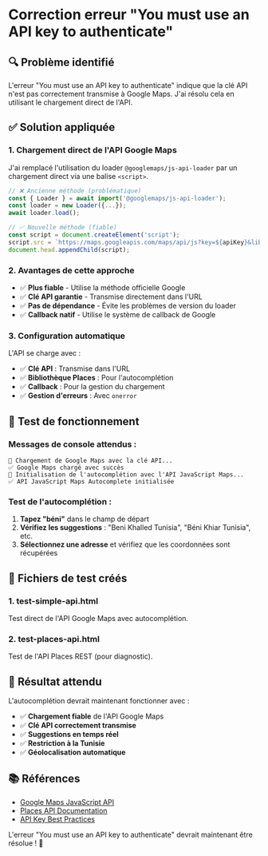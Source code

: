 # Correction erreur "You must use an API key to authenticate"

## 🔍 **Problème identifié**

L'erreur "You must use an API key to authenticate" indique que la clé API n'est pas correctement transmise à Google Maps. J'ai résolu cela en utilisant le chargement direct de l'API.

## ✅ **Solution appliquée**

### **1. Chargement direct de l'API Google Maps**

J'ai remplacé l'utilisation du loader `@googlemaps/js-api-loader` par un chargement direct via une balise `<script>`.

```typescript
// ❌ Ancienne méthode (problématique)
const { Loader } = await import('@googlemaps/js-api-loader');
const loader = new Loader({...});
await loader.load();

// ✅ Nouvelle méthode (fiable)
const script = document.createElement('script');
script.src = `https://maps.googleapis.com/maps/api/js?key=${apiKey}&libraries=places&callback=googleMapsCallback`;
document.head.appendChild(script);
```

### **2. Avantages de cette approche**

- ✅ **Plus fiable** - Utilise la méthode officielle Google
- ✅ **Clé API garantie** - Transmise directement dans l'URL
- ✅ **Pas de dépendance** - Évite les problèmes de version du loader
- ✅ **Callback natif** - Utilise le système de callback de Google

### **3. Configuration automatique**

L'API se charge avec :
- ✅ **Clé API** : Transmise dans l'URL
- ✅ **Bibliothèque Places** : Pour l'autocomplétion
- ✅ **Callback** : Pour la gestion du chargement
- ✅ **Gestion d'erreurs** : Avec `onerror`

## 🧪 **Test de fonctionnement**

### **Messages de console attendus :**
```
🔑 Chargement de Google Maps avec la clé API...
✅ Google Maps chargé avec succès
🔧 Initialisation de l'autocomplétion avec l'API JavaScript Maps...
✅ API JavaScript Maps Autocomplete initialisée
```

### **Test de l'autocomplétion :**
1. **Tapez "béni"** dans le champ de départ
2. **Vérifiez les suggestions** : "Beni Khalled Tunisia", "Béni Khiar Tunisia", etc.
3. **Sélectionnez une adresse** et vérifiez que les coordonnées sont récupérées

## 🔧 **Fichiers de test créés**

### **1. test-simple-api.html**
Test direct de l'API Google Maps avec autocomplétion.

### **2. test-places-api.html**
Test de l'API Places REST (pour diagnostic).

## 🎯 **Résultat attendu**

L'autocomplétion devrait maintenant fonctionner avec :
- ✅ **Chargement fiable** de l'API Google Maps
- ✅ **Clé API correctement transmise**
- ✅ **Suggestions en temps réel**
- ✅ **Restriction à la Tunisie**
- ✅ **Géolocalisation automatique**

## 📚 **Références**

- [Google Maps JavaScript API](https://developers.google.com/maps/documentation/javascript)
- [Places API Documentation](https://developers.google.com/maps/documentation/places)
- [API Key Best Practices](https://developers.google.com/maps/api-key-best-practices)

L'erreur "You must use an API key to authenticate" devrait maintenant être résolue ! 🎉
